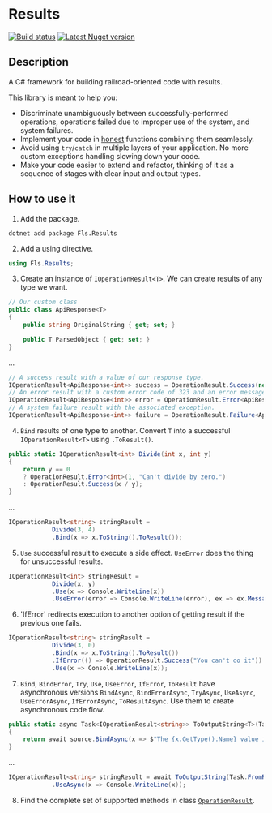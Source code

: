 # Results

[![Build status](https://ci.appveyor.com/api/projects/status/ol33akfttn7sl176?svg=true)](https://ci.appveyor.com/project/vkamiansky/results) [![Latest Nuget version](https://img.shields.io/nuget/v/Fls.Results.svg)](https://www.nuget.org/packages/Fls.Results)

## Description
A C# framework for building railroad-oriented code with results.

This library is meant to help you:

* Discriminate unambiguously between successfully-performed operations, operations failed due to improper use of the system, and system failures.
* Implement your code in [honest](http://functionalprogrammingcsharp.com/honest-functions) functions combining them seamlessly.
* Avoid using `try`/`catch` in multiple layers of your application. No more custom exceptions handling slowing down your code.
* Make your code easier to extend and refactor, thinking of it as a sequence of stages with clear input and output types.

## How to use it

1) Add the package.

```
dotnet add package Fls.Results
```

2) Add a using directive.

```c#
using Fls.Results;
```

3) Create an instance of `IOperationResult<T>`. We can create results of any type we want.

```c#
// Our custom class
public class ApiResponse<T>
{
    public string OriginalString { get; set; }

    public T ParsedObject { get; set; }
}
```
...
```c#
// A success result with a value of our response type.
IOperationResult<ApiResponse<int>> success = OperationResult.Success(new ApiResponse<int>() { OriginalString = "2", ParsedObject = 2 });
// An error result with a custom error code of 323 and an error message.
IOperationResult<ApiResponse<int>> error = OperationResult.Error<ApiResponse<int>>(323, "Wrong input from user.");
// A system failure result with the associated exception.
IOperationResult<ApiResponse<int>> failure = OperationResult.Failure<ApiResponse<int>>(new InvalidOperationException());
```

4) `Bind` results of one type to another. Convert `T` into a successful `IOperationResult<T>` using `.ToResult()`.

```c#
public static IOperationResult<int> Divide(int x, int y)
{
    return y == 0
    ? OperationResult.Error<int>(1, "Can't divide by zero.")
    : OperationResult.Success(x / y);
}
```
...
```c#
IOperationResult<string> stringResult = 
            Divide(3, 4)
            .Bind(x => x.ToString().ToResult());
```

5) `Use` successful result to execute a side effect. `UseError` does the thing for unsuccessful results.

```c#
IOperationResult<int> stringResult = 
            Divide(x, y)
            .Use(x => Console.WriteLine(x))
            .UseError(error => Console.WriteLine(error), ex => ex.Message);
```

6) 'IfError' redirects execution to another option of getting result if the previous one fails.

```c#
IOperationResult<string> stringResult = 
            Divide(3, 0)
            .Bind(x => x.ToString().ToResult())
            .IfError(() => OperationResult.Success("You can't do it"))
            .Use(x => Console.WriteLine(x));
 ```
 
7) `Bind`, `BindError`, `Try`, `Use`, `UseError`, `IfError`, `ToResult` have asynchronous versions `BindAsync`, `BindErrorAsync`, `TryAsync`, `UseAsync`, `UseErrorAsync`, `IfErrorAsync`, `ToResultAsync`. Use them to create asynchronous code flow.

```c#
public static async Task<IOperationResult<string>> ToOutputString<T>(Task<IOperationResult<T>> source)
{
    return await source.BindAsync(x => $"The {x.GetType().Name} value is {x.ToString()}".ToResult());
}
```
...
```c#
IOperationResult<string> stringResult = await ToOutputString(Task.FromResult(OperationResult.Success(1)))
            .UseAsync(x => Console.WriteLine(x));
```

8) Find the complete set of supported methods in class [`OperationResult`](https://github.com/vkamiansky/results/blob/master/src/Fls.Results/OperationResult.cs).

